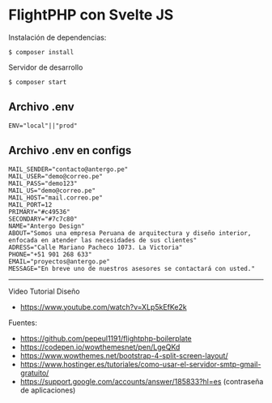 # FlightPHP con Svelte JS

Instalación de dependencias:

    $ composer install

Servidor de desarrollo

    $ composer start

## Archivo .env

    ENV="local"||"prod"

## Archivo .env en configs

    MAIL_SENDER="contacto@antergo.pe"
    MAIL_USER="demo@correo.pe"
    MAIL_PASS="demo123"
    MAIL_US="demo@correo.pe"
    MAIL_HOST="mail.correo.pe"
    MAIL_PORT=12
    PRIMARY="#c49536"
    SECONDARY="#7c7c80"
    NAME="Antergo Design"
    ABOUT="Somos una empresa Peruana de arquitectura y diseño interior, enfocada en atender las necesidades de sus clientes"
    ADRESS="Calle Mariano Pacheco 1073. La Victoria"
    PHONE="+51 901 268 633"
    EMAIL="proyectos@antergo.pe"
    MESSAGE="En breve uno de nuestros asesores se contactará con usted."

---

Video Tutorial Diseño

+ https://www.youtube.com/watch?v=XLp5kEfKe2k

Fuentes:

+ https://github.com/pepeul1191/flightphp-boilerplate
+ https://codepen.io/wowthemesnet/pen/LgeQKd
+ https://www.wowthemes.net/bootstrap-4-split-screen-layout/
+ https://www.hostinger.es/tutoriales/como-usar-el-servidor-smtp-gmail-gratuito/
+ https://support.google.com/accounts/answer/185833?hl=es (contraseña de aplicaciones)
